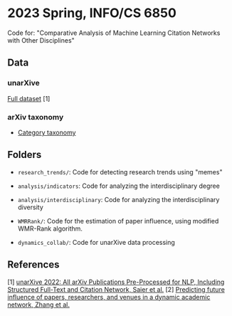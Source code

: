 # 2023 Spring, INFO/CS 6850

Code for: "Comparative Analysis of Machine Learning Citation Networks with Other Disciplines"

## Data

### unarXive

[Full dataset](https://github.com/IllDepence/unarXive#data) [1]

### arXiv taxonomy

- [Category taxonomy](https://arxiv.org/category_taxonomy)

## Folders

- `research_trends/`: Code for detecting research trends using "memes"

- `analysis/indicators`: Code for analyzing the interdisciplinary degree
- `analysis/interdisciplinary`: Code for analyzing the interdisciplinary diversity
- `WMRRank/`: Code for the estimation of paper influence, using modified WMR-Rank algorithm.

- `dynamics_collab/`: Code for unarXive data processing

## References


[1] [unarXive 2022: All arXiv Publications Pre-Processed for NLP, Including Structured Full-Text and Citation Network, Saier et al.](https://github.com/IllDepence/unarXive)
[2] [Predicting future influence of papers, researchers, and venues in a dynamic academic network, Zhang et al.](https://www.sciencedirect.com/science/article/pii/S1751157719301786)
